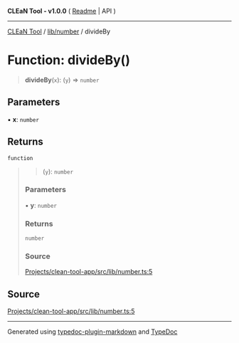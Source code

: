 **CLEaN Tool - v1.0.0** ( [Readme](../../../README.md) \| API )

***

[CLEaN Tool](../../../modules.md) / [lib/number](../README.md) / divideBy

# Function: divideBy()

> **divideBy**(`x`): (`y`) => `number`

## Parameters

▪ **x**: `number`

## Returns

`function`

> > (`y`): `number`
>
> ### Parameters
>
> ▪ **y**: `number`
>
> ### Returns
>
> `number`
>
> ### Source
>
> [Projects/clean-tool-app/src/lib/number.ts:5](https://github.com/yuckyh/clean-tool-app/)
>

## Source

[Projects/clean-tool-app/src/lib/number.ts:5](https://github.com/yuckyh/clean-tool-app/)

***

Generated using [typedoc-plugin-markdown](https://www.npmjs.com/package/typedoc-plugin-markdown) and [TypeDoc](https://typedoc.org/)
